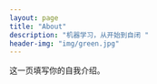 ```yaml
---
layout: page
title: "About"
description: "机器学习，从开始到自闭 " 
header-img: "img/green.jpg"
---
```


这一页填写你的自我介绍。





